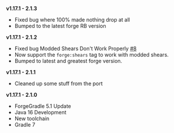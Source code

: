 **v1.17.1 - 2.1.3**  
* Fixed bug where 100% made nothing drop at all  
* Bumped to the latest forge RB version  

**v1.17.1 - 2.1.2**
* Fixed bug Modded Shears Don't Work Properly [#8](https://github.com/EwyBoy/SeedDrop/issues/8)
* Now support the `forge:shears` tag to work with modded shears.
* Bumped to latest and greatest forge version.

**v1.17.1 - 2.1.1**
* Cleaned up some stuff from the port

**v1.17.1 - 2.1.0**  
* ForgeGradle 5.1 Update  
* Java 16 Development  
* New toolchain  
* Gradle 7  